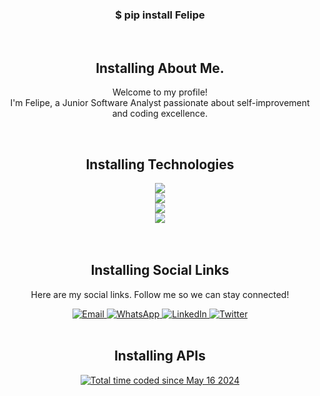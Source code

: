 <div align = "center">
<!--HEADER-->

### $ pip install Felipe
<br>

 <!-- Seções com animação sequencial -->
## Installing About Me.
<p>Welcome to my profile!<br>
I'm Felipe, a Junior Software Analyst passionate about self-improvement and coding excellence.
</p><br>

## Installing Technologies
<p align="center">
  <a href="https://skillicons.dev">
    <img src="https://skillicons.dev/icons?i=html,css,js,python,cs,markdown,java" /><br/>
    <img src="https://skillicons.dev/icons?i=git,bash,powershell,windows,linux,ubuntu,kali" /><br/>
    <img src="https://skillicons.dev/icons?i=postgres,mysql,grafana,elasticsearch,postman,aws,vscode" /><br/>
    <!--Redes Sociais // Redes profissionais -->
    <img src="https://skillicons.dev/icons?i=github,stackoverflow,instagram,twitter,linkedin" /><br/>
  </a><br><br>
</p>

## Installing Social Links
  <p>Here are my social links. Follow me so we can stay connected!</p>
    <a href="mailto:apolinario.f.p@gmail.com">
      <img alt="Email" src="https://img.shields.io/badge/Gmail-EA4335?style=flat&logo=gmail&logoColor=white"/>
    </a>  
    <a href="https://wa.link/3qrp50">
      <img alt="WhatsApp" src="https://img.shields.io/badge/WhatsApp-25D366?style=flat&logo=whatsapp&logoColor=white"/>
    </a>
    <a href="https://www.linkedin.com/in/felipeapolinario/">
      <img alt="LinkedIn" src="https://img.shields.io/badge/LinkedIn-0A66C2?style=flat&logo=linkedin&logoColor=white"/>
    </a>
    <a href="https://x.com/ImFelipeApolin/">
      <img alt="Twitter" src="https://img.shields.io/badge/Twitter-000000?style=flat&logo=x&logoColor=white"/>
    </a>
<!--
    <a href="https://instagram.com/ImFelipeApolin/">
      <img alt="Instagram" src="https://img.shields.io/badge/Instagram-E4405F?style=flat&logo=instagram&logoColor=white"/>
    </a>
-->
<br><br>

## Installing APIs 
<!-- WakaTime Stats -->
<a href="https://wakatime.com/@1cf36325-b8a2-4306-aa29-6db3ca86579e"><img src="https://wakatime.com/badge/user/1cf36325-b8a2-4306-aa29-6db3ca86579e.svg" alt="Total time coded since May 16 2024" /></a>
</div>